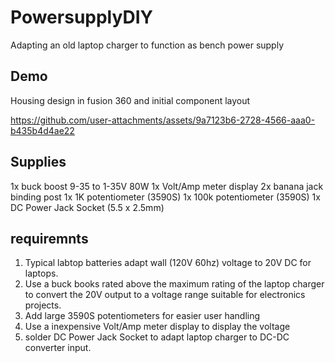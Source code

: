 # PowersupplyDIY
Adapting an old laptop charger to function as bench power supply

## Demo
Housing design in fusion 360 and initial component layout

https://github.com/user-attachments/assets/9a7123b6-2728-4566-aaa0-b435b4d4ae22


## Supplies
1x buck boost 9-35 to 1-35V 80W
1x Volt/Amp meter display
2x banana jack binding post
1x 1K potentiometer (3590S)
1x 100k potentiometer (3590S)
1x  DC Power Jack Socket (5.5 x 2.5mm)

## requiremnts

1. Typical labtop batteries adapt wall (120V 60hz) voltage to 20V DC for laptops.
2. Use a buck books rated above the maximum rating of the laptop charger to convert the 20V output to a voltage range suitable for electronics projects.
3. Add large 3590S potentiometers for easier user handling
4. Use a inexpensive Volt/Amp meter display to display the voltage
5. solder DC Power Jack Socket to adapt laptop charger to DC-DC converter input.



